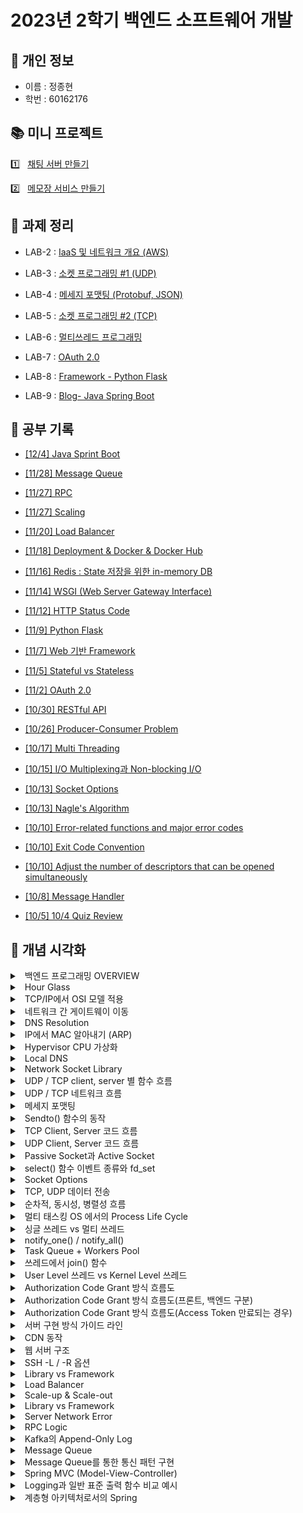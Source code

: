 # 2023년 2학기 백엔드 소프트웨어 개발

## 📁 개인 정보

* 이름 : 정종현
* 학번 : 60162176

## 📚 미니 프로젝트

1️⃣ &nbsp; [채팅 서버 만들기](https://github.com/almond0115/mju-backend-dev/blob/main/project/chat_server/server/README.md)

2️⃣ &nbsp; [메모장 서비스 만들기](https://github.com/almond0115/mju-backend-dev/blob/main/project/memo_server/memo_service.md)

## 📝 과제 정리

* LAB-2 : [IaaS 및 네트워크 개요 (AWS)](https://github.com/almond0115/mju-backend-dev/blob/main/lab2/README.md)

* LAB-3 : [소켓 프로그래밍 #1 (UDP)](https://github.com/almond0115/mju-backend-dev/blob/main/lab3/README.md)

* LAB-4 : [메세지 포맷팅 (Protobuf, JSON)](https://github.com/almond0115/mju-backend-dev/blob/main/lab4/README.md)

* LAB-5 : [소켓 프로그래밍 #2 (TCP)](https://github.com/almond0115/mju-backend-dev/blob/main/lab5/README.md)

* LAB-6 : [멀티쓰레드 프로그래밍](https://github.com/almond0115/mju-backend-dev/blob/main/lab6/README.md)

* LAB-7 : [OAuth 2.0](https://github.com/almond0115/mju-backend-dev/blob/main/lab7/README.md)

* LAB-8 : [Framework - Python Flask](https://github.com/almond0115/mju-backend-dev/blob/main/lab8/README.md)

* LAB-9 : [Blog- Java Spring Boot](https://github.com/almond0115/mju-backend-dev/blob/main/lab9/README.md)

## 🤔 공부 기록 

* [[12/4] Java Sprint Boot](https://github.com/almond0115/mju-backend-dev/blob/main/study/spring_boot.md)

* [[11/28] Message Queue](https://github.com/almond0115/mju-backend-dev/blob/main/study/message_queue.md)

* [[11/27] RPC](https://github.com/almond0115/mju-backend-dev/blob/main/study/rpc.md) 

* [[11/27] Scaling](https://github.com/almond0115/mju-backend-dev/blob/main/study/scaling.md)

* [[11/20] Load Balancer](https://github.com/almond0115/mju-backend-dev/blob/main/study/load_balancer.md)

* [[11/18] Deployment & Docker & Docker Hub](https://github.com/almond0115/mju-backend-dev/blob/main/study/docker.md)

* [[11/16] Redis : State 저장을 위한 in-memory DB](https://github.com/almond0115/mju-backend-dev/blob/main/study/redis.md)

* [[11/14] WSGI (Web Server Gateway Interface)](https://github.com/almond0115/mju-backend-dev/blob/main/study/wsgi.md)

* [[11/12] HTTP Status Code](https://github.com/almond0115/mju-backend-dev/blob/main/study/http_status.md)

* [[11/9] Python Flask](https://github.com/almond0115/mju-backend-dev/blob/main/study/python_flask.md)

* [[11/7] Web 기반 Framework](https://github.com/almond0115/mju-backend-dev/blob/main/study/framework.md)

* [[11/5] Stateful vs Stateless](https://github.com/almond0115/mju-backend-dev/blob/main/study/state.md) 

* [[11/2] OAuth 2.0](https://github.com/almond0115/mju-backend-dev/blob/main/study/oauth.md) 

* [[10/30] RESTful API](https://github.com/almond0115/mju-backend-dev/blob/main/study/restful_api.md) 

* [[10/26] Producer-Consumer Problem](https://github.com/almond0115/mju-backend-dev/blob/main/study/producer_consumer/README.md)

* [[10/17] Multi Threading](https://github.com/almond0115/mju-backend-dev/blob/main/study/multi_threading.md)

* [[10/15] I/O Multiplexing과 Non-blocking I/O](https://github.com/almond0115/mju-backend-dev/blob/main/study/IO/README.md)

* [[10/13] Socket Options](https://github.com/almond0115/mju-backend-dev/blob/main/study/socket_options.md)

* [[10/13] Nagle's Algorithm](https://github.com/almond0115/mju-backend-dev/blob/main/study/nagle.md)

* [[10/10] Error-related functions and major error codes](https://github.com/almond0115/mju-backend-dev/blob/main/study/error.md)

* [[10/10] Exit Code Convention](https://github.com/almond0115/mju-backend-dev/blob/main/study/return.md)

* [[10/10] Adjust the number of descriptors that can be opened simultaneously](https://github.com/almond0115/mju-backend-dev/blob/main/study/ulimit.md)

* [[10/8] Message Handler](https://github.com/almond0115/mju-backend-dev/blob/main/study/message_handler/README.md)

* [[10/5] 10/4 Quiz Review](https://github.com/almond0115/mju-backend-dev/blob/main/study/quiz/231004.md)

## 📖 개념 시각화
 
<details>
   <summary>  <a> &nbsp; 백엔드 프로그래밍 OVERVIEW </a>  </summary>
   <img src = "https://github.com/mjubackend/io_multiplexing/assets/77084379/179e01a1-9210-4bac-9798-a3e2c23321ae">
</details>

<details>
   <summary> <a> &nbsp; Hour Glass </a> </summary>
   <img src = "asset/img/drawing/week_1/Hour glass.png">
</details>

<details>
   <summary> <a>  &nbsp; TCP/IP에서 OSI 모델 적용</a> </summary>
   <img src = "asset/img/drawing/week_1/OSI Model.png">
</details>

<details>
   <summary> <a> &nbsp; 네트워크 간 게이트웨이 이동</a> </summary>
   <img src = "asset/img/drawing/week_1/Network_gateway.png">
</details>

<details>
   <summary> <a> &nbsp; DNS Resolution</a> </summary>
   <img src = "asset/img/drawing/week_1/DNS Resolution.png">
</details>

<details>
   <summary> <a> &nbsp; IP에서 MAC 알아내기 (ARP) </a> </summary>
   <img src = "asset/img/drawing/week_1/ARP.png">
</details>

<details>
   <summary> <a> &nbsp; Hypervisor CPU 가상화 </a> </summary>
   <img src = "asset/img/drawing/week_2/Hypervisor.png">
</details>

<details>
   <summary> <a> &nbsp; Local DNS </a> </summary>
   <img src = "asset/img/drawing/week_2/LocalDNS.png">
</details>

<details>
   <summary> <a> &nbsp; Network Socket Library </a> </summary>
   <img src = "asset/img/drawing/week_3/NetworkSocketLibrary.png">
</details>

<details>
   <summary> <a> &nbsp; UDP / TCP client, server 별 함수 흐름 </a> </summary>
   <img src = "asset/img/drawing/week_3/SocketFunc.png">
</details>

<details>
   <summary> <a> &nbsp; UDP / TCP 네트워크 흐름 </a> </summary>
   <img src = "asset/img/drawing/week_3/SocketNetwork.png">
</details>

<details>
   <summary> <a> &nbsp; 메세지 포맷팅 </a> </summary>
   <img src = "asset/img/drawing/week_4/MessageFormat.png">
</details>

<details>
   <summary> <a> &nbsp; Sendto() 함수의 동작 </a> </summary>
   <img src = "asset/img/drawing/week_4/SendtoFunc.png">
</details>

<details>
   <summary> <a> &nbsp; TCP Client, Server 코드 흐름 </a> </summary>
   <img src = "asset/img/drawing/week_4/TCPFunc.png">
</details>

<details>
   <summary> <a> &nbsp; UDP Client, Server 코드 흐름 </a> </summary>
   <img src = "asset/img/drawing/week_4/UDPFunc.png">
</details>

<details>
   <summary> <a> &nbsp; Passive Socket과 Active Socket </a> </summary>
   <img src = "asset/img/drawing/week_5/PassiveActiveSocket.png">
</details>

<details>
   <summary> <a> &nbsp; select() 함수 이벤트 종류와 fd_set </a> </summary>
   <img src = "asset/img/drawing/week_5/selectFunc.png">
</details>

<details>
   <summary> <a> &nbsp; Socket Options </a> </summary>
   <img src = "asset/img/drawing/week_5/SocketOptions.png">
</details>

<details>
   <summary> <a> &nbsp; TCP, UDP 데이터 전송 </a> </summary>
   <img src = "asset/img/drawing/week_5/TCPUDPTransfer.png">
</details>

<details>
   <summary> <a> &nbsp; 순차적, 동시성, 병렬성 흐름 </a> </summary>
   <img src = "asset/img/drawing/week_6/Concurrency.png">
</details>

<details>
   <summary> <a> &nbsp; 멀티 태스킹 OS 에서의 Process Life Cycle </a> </summary>
   <img src = "asset/img/drawing/week_6/MultiTasking.png">
</details>

<details>
   <summary> <a> &nbsp; 싱글 쓰레드 vs 멀티 쓰레드 </a> </summary>
   <img src = "asset/img/drawing/week_6/MultiThread.png">
</details>

<details>
   <summary> <a> &nbsp; notify_one() / notify_all() </a> </summary>
   <img src = "asset/img/drawing/week_6/notifyOne.png">
</details>

<details>
   <summary> <a> &nbsp; Task Queue + Workers Pool </a> </summary>
   <img src = "asset/img/drawing/week_6/TaskQueue.png">
</details>

<details>
   <summary> <a> &nbsp; 쓰레드에서 join() 함수</a> </summary>
   <img src = "asset/img/drawing/week_6/ThreadJoin.png">
</details>

<details>
   <summary> <a> &nbsp; User Level 쓰레드 vs Kernel Level 쓰레드 </a> </summary>
   <img src = "asset/img/drawing/week_6/UserKernelLevel.png">
</details>

<details>
   <summary> <a> &nbsp; Authorization Code Grant 방식 흐름도 </a> </summary>
   <img src = "asset/img/drawing/week_7/authorization_1.png">
</details>

<details>
   <summary> <a> &nbsp; Authorization Code Grant 방식 흐름도(프론트, 백엔드 구분) </a> </summary>
   <img src = "asset/img/drawing/week_7/authorization_2.png">
</details>


<details>
   <summary> <a> &nbsp; Authorization Code Grant 방식 흐름도(Access Token 만료되는 경우) </a> </summary>
   <img src = "asset/img/drawing/week_7/authorization_3.png">
</details>

<details>
   <summary> <a> &nbsp; 서버 구현 방식 가이드 라인 </a> </summary>
   <img src = "asset/img/drawing/week_8/server_guide.png">
</details>

<details>
   <summary> <a> &nbsp; CDN 동작 </a> </summary>
   <img src = "asset/img/drawing/week_8/cdn.png">
</details>

<details>
   <summary> <a> &nbsp; 웹 서버 구조 </a> </summary>
   <img src = "asset/img/drawing/week_8/server_structure.png">
</details>

<details>
   <summary> <a> &nbsp; SSH -L / -R 옵션 </a> </summary>
   <img src = "asset/img/drawing/week_9/ssh.png">
</details>

<details>
   <summary> <a> &nbsp; Library vs Framework </a> </summary>
   <img src = "asset/img/drawing/week_9/framework.png">
</details>

<details>
   <summary> <a> &nbsp; Load Balancer </a> </summary>
   <img src = "asset/img/drawing/week_10/load_balancer_1.png">
   <img src = "asset/img/drawing/week_10/load_balancer_2.png">
</details>

<details> 
   <summary> <a> &nbsp; Scale-up & Scale-out </a> </summary>
   <img src = "asset/img/drawing/week_10/scale.png">
</details>

<details>
   <summary> <a> &nbsp; Library vs Framework </a> </summary>
   <img src = "asset/img/drawing/week_10/scale.png">
</details>

<details>
   <summary> <a> &nbsp; Server Network Error </a> </summary>
   <img src = "asset/img/drawing/week_10/server_fail.png">
</details>

<details>
   <summary> <a> &nbsp; RPC Logic </a> </summary>
   <img src = "asset/img/drawing/week_11/rpc.png">
</details>

<details>
   <summary> <a> &nbsp; Kafka의 Append-Only Log </a> </summary>
   <img src = "asset/img/drawing/week_11/kafka.png">
</details>

<details>
   <summary> <a> &nbsp; Message Queue </a> </summary>
   <img src = "asset/img/drawing/week_12/message_queue.png">
</details>

<details>
   <summary> <a> &nbsp; Message Queue를 통한 통신 패턴 구현 </a> </summary>
   <img src = "asset/img/drawing/week_12/message_queue_pattern.png">
</details>

<details>
   <summary> <a> &nbsp; Spring MVC (Model-View-Controller) </a> </summary>
   <img src = "asset/img/drawing/week_13/spring_mvc.png">
</details>

<details>
   <summary> <a> &nbsp; Logging과 일반 표준 출력 함수 비교 예시 </a> </summary>
   <img src = "asset/img/drawing/week_13/logging.png">
</details>

<details>
   <summary> <a> &nbsp; 계층형 아키텍처로서의 Spring </a> </summary>
   <img src = "asset/img/drawing/week_13/spring_structure.png">
</details>
